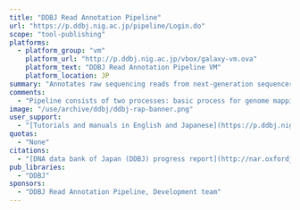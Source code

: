 ```yaml
---
title: "DDBJ Read Annotation Pipeline"
url: "https://p.ddbj.nig.ac.jp/pipeline/Login.do"
scope: "tool-publishing"
platforms:
  - platform_group: "vm"
    platform_url: "http://p.ddbj.nig.ac.jp/vbox/galaxy-vm.ova"
    platform_text: "DDBJ Read Annotation Pipeline VM"
    platform_location: JP
summary: "Annotates raw sequencing reads from next-generation sequencers(NGS) with high throughput, which are registered in DDBJ Read Archive (DRA)."
comments:
  - "Pipeline consists of two processes: basic process for genome mapping and de novo assembly, and high-level process for structural and functional annotations such as single nucleotide polymorphism (SNP) detection and expression tag counts."
image: "/use/archive/ddbj/ddbj-rap-banner.png"
user_support:
  - "[Tutorials and manuals in English and Japanese](https://p.ddbj.nig.ac.jp/pipeline/Login.do)"
quotas:
  - "None"
citations:
  - "[DNA data bank of Japan (DDBJ) progress report](http://nar.oxfordjournals.org/content/early/2015/11/16/nar.gkv1105.full), Jun Mashima, Yuichi Kodama, Takehide Kosuge, Takatomo Fujisawa, Toshiaki Katayama, Hideki Nagasaki, Yoshihiro Okuda, Eli Kaminuma, Osamu Ogasawara, Kousaku Okubo, Yasukazu Nakamura and Toshihisa Takagi, *Nucleic Acids Research* (2015), doi: 10.1093/nar/gkv1105"
pub_libraries:
  - "DDBJ"
sponsors:
  - "DDBJ Read Annotation Pipeline, Development team"
---
```

